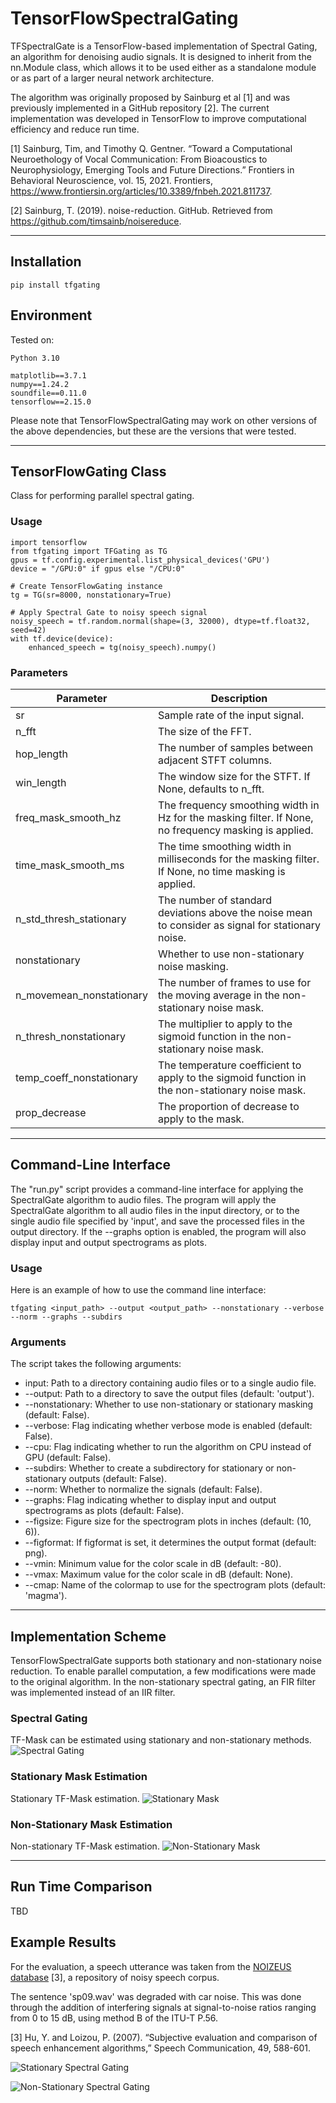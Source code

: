 # TensorFlowSpectralGating
TFSpectralGate is a TensorFlow-based implementation of Spectral Gating, an algorithm for denoising audio signals.
 It is designed to inherit from the nn.Module class, which allows it to be used either as a standalone module or as part of a larger neural network architecture.

The algorithm was originally proposed by Sainburg et al [1] and was previously implemented in a GitHub repository [2]. The current implementation was developed in TensorFlow to improve computational efficiency and reduce run time.


<a id="1">[1]</a> 
Sainburg, Tim, and Timothy Q. Gentner. “Toward a Computational Neuroethology of Vocal Communication: From Bioacoustics to Neurophysiology, Emerging Tools and Future Directions.” Frontiers in Behavioral Neuroscience, vol. 15, 2021. Frontiers, https://www.frontiersin.org/articles/10.3389/fnbeh.2021.811737.

<a id="2">[2]</a> 
Sainburg, T. (2019). noise-reduction. GitHub. Retrieved from https://github.com/timsainb/noisereduce.
***

## Installation
```
pip install tfgating
```

## Environment
Tested on:
```
Python 3.10
```

```
matplotlib==3.7.1
numpy==1.24.2
soundfile==0.11.0
tensorflow==2.15.0
```

Please note that TensorFlowSpectralGating may work on other versions of the above dependencies, but these are the versions that were tested.

***

## TensorFlowGating Class
Class for performing parallel spectral gating.

### Usage
```
import tensorflow
from tfgating import TFGating as TG
gpus = tf.config.experimental.list_physical_devices('GPU')
device = "/GPU:0" if gpus else "/CPU:0"

# Create TensorFlowGating instance
tg = TG(sr=8000, nonstationary=True)

# Apply Spectral Gate to noisy speech signal
noisy_speech = tf.random.normal(shape=(3, 32000), dtype=tf.float32, seed=42)
with tf.device(device):
    enhanced_speech = tg(noisy_speech).numpy()
```

### Parameters

| Parameter                | Description                                                                                           |
|--------------------------|-------------------------------------------------------------------------------------------------------|
| sr                       | Sample rate of the input signal.                                                                      |
| n_fft                    | The size of the FFT.                                                                                  |
| hop_length               | The number of samples between adjacent STFT columns.                                                  |
| win_length               | The window size for the STFT. If None, defaults to n_fft.                                             |
| freq_mask_smooth_hz      | The frequency smoothing width in Hz for the masking filter. If None, no frequency masking is applied. |
| time_mask_smooth_ms      | The time smoothing width in milliseconds for the masking filter. If None, no time masking is applied. |
| n_std_thresh_stationary  | The number of standard deviations above the noise mean to consider as signal for stationary noise.    |
| nonstationary            | Whether to use non-stationary noise masking.                                                          |
| n_movemean_nonstationary | The number of frames to use for the moving average in the non-stationary noise mask.                  |
| n_thresh_nonstationary   | The multiplier to apply to the sigmoid function in the non-stationary noise mask.                     |
| temp_coeff_nonstationary | The temperature coefficient to apply to the sigmoid function in the non-stationary noise mask.        |
| prop_decrease            | The proportion of decrease to apply to the mask.                                                      |
***


## Command-Line Interface
The "run.py" script provides a command-line interface for applying the SpectralGate algorithm to audio files. 
The program will apply the SpectralGate algorithm to all audio files in the input directory, 
or to the single audio file specified by 'input', and save the processed files in the output directory. 
If the --graphs option is enabled, the program will also display input and output spectrograms as plots.

### Usage
Here is an example of how to use the command line interface:
```
tfgating <input_path> --output <output_path> --nonstationary --verbose --norm --graphs --subdirs
```

### Arguments
The script takes the following arguments:
* input: Path to a directory containing audio files or to a single audio file.
* --output: Path to a directory to save the output files (default: 'output').
* --nonstationary: Whether to use non-stationary or stationary masking (default: False).
* --verbose: Flag indicating whether verbose mode is enabled (default: False).
* --cpu: Flag indicating whether to run the algorithm on CPU instead of GPU (default: False).
* --subdirs: Whether to create a subdirectory for stationary or non-stationary outputs (default: False).
* --norm: Whether to normalize the signals (default: False).
* --graphs: Flag indicating whether to display input and output spectrograms as plots (default: False).
* --figsize: Figure size for the spectrogram plots in inches (default: (10, 6)).
* --figformat: If figformat is set, it determines the output format (default: png).
* --vmin: Minimum value for the color scale in dB (default: -80).
* --vmax: Maximum value for the color scale in dB (default: None).
* --cmap: Name of the colormap to use for the spectrogram plots (default: 'magma').
***

## Implementation Scheme
TensorFlowSpectralGate supports both stationary and non-stationary noise reduction. To enable parallel computation, a few modifications were made to the original algorithm. In the non-stationary spectral gating, an FIR filter was implemented instead of an IIR filter.

### Spectral Gating
TF-Mask can be estimated using stationary and non-stationary methods.
![Spectral Gating](https://github.com/noisereudce/TensorFlowSpectralGating/blob/main/supplementary_material/graphs/SpectralGatingScheme.png)
### Stationary Mask Estimation
Stationary TF-Mask estimation.
![Stationary Mask](https://github.com/noisereudce/TensorFlowSpectralGating/blob/main/supplementary_material/graphs/StationaryMaskScheme.png)
### Non-Stationary Mask Estimation
Non-stationary TF-Mask estimation.
![Non-Stationary Mask](https://github.com/noisereudce/TensorFlowSpectralGating/blob/main/supplementary_material/graphs/NonStationaryMaskScheme.png)
***

## Run Time Comparison
TBD


## Example Results
For the evaluation, a speech utterance was taken from the
[NOIZEUS database](https://ecs.utdallas.edu/loizou/speech/noizeus/) [3], a repository of noisy speech corpus.

The sentence 'sp09.wav' was degraded with car noise. 
This was done through the addition of interfering signals at signal-to-noise ratios ranging from 0 to 15 dB, using method B of the ITU-T P.56.

<a id="3">[3]</a> 
Hu, Y. and Loizou, P. (2007). “Subjective evaluation and comparison of speech enhancement algorithms,” Speech Communication, 49, 588-601.


![Stationary Spectral Gating](https://github.com/noisereudce/TensorFlowSpectralGating/blob/main/supplementary_material/graphs/sp09_car_sn5_stationary.png)

![Non-Stationary Spectral Gating](https://github.com/noisereudce/TensorFlowSpectralGating/blob/main/supplementary_material/graphs/sp09_car_sn5_non-stationary.png)

